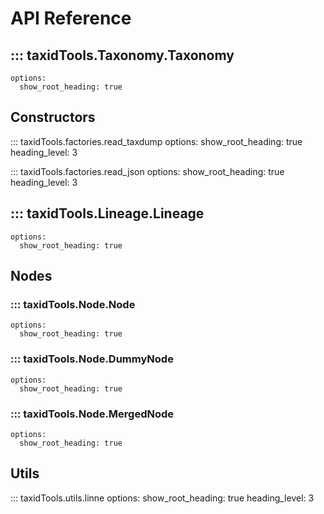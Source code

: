 # API Reference

## ::: taxidTools.Taxonomy.Taxonomy
    options:
      show_root_heading: true

## Constructors

::: taxidTools.factories.read_taxdump
    options:
      show_root_heading: true
      heading_level: 3

::: taxidTools.factories.read_json
    options:
      show_root_heading: true
      heading_level: 3

## ::: taxidTools.Lineage.Lineage
    options:
      show_root_heading: true

## Nodes

### ::: taxidTools.Node.Node
    options:
      show_root_heading: true

### ::: taxidTools.Node.DummyNode
    options:
      show_root_heading: true

### ::: taxidTools.Node.MergedNode
    options:
      show_root_heading: true

## Utils

::: taxidTools.utils.linne
    options:
      show_root_heading: true
      heading_level: 3